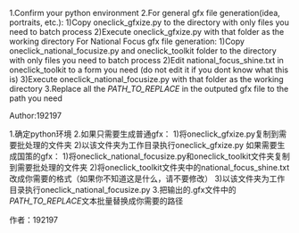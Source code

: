 1.Confirm your python environment
2.For general gfx file generation(idea, portraits, etc.):
	1)Copy oneclick_gfxize.py to the directory with only files you need to batch process
	2)Execute oneclick_gfxize.py with that folder as the working directory
  For National Focus gfx file generation:
	1)Copy oneclick_national_focusize.py and oneclick_toolkit folder to the directory with only files you need to batch process
	2)Edit national_focus_shine.txt in oneclick_toolkit to a form you need (do not edit it if you dont know what this is)
	3)Execute oneclick_national_focusize.py with that folder as the working directory
3.Replace all the *PATH_TO_REPLACE* in the outputed gfx file to the path you need

Author:192197
	

1.确定python环境
2.如果只需要生成普通gfx：
	1)将oneclick_gfxize.py复制到需要批处理的文件夹
	2)以该文件夹为工作目录执行oneclick_gfxize.py
  如果需要生成国策的gfx：
	1)将oneclick_national_focusize.py和oneclick_toolkit文件夹复制到需要批处理的文件夹
	2)将oneclick_toolkit文件夹中的national_focus_shine.txt改成你需要的格式（如果你不知道这是什么，请不要修改）
	3)以该文件夹为工作目录执行oneclick_national_focusize.py
3.把输出的.gfx文件中的*PATH_TO_REPLACE*文本批量替换成你需要的路径

作者：192197

